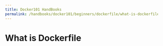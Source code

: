 ```yaml
---
title: Docker101 HandBooks
permalink: /handbooks/docker101/beginners/dockerfile/what-is-dockerfile/
---
```


# What is Dockerfile

